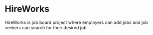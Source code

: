 # HireWorks
HireWorks is job board project where employers can add jobs and job seekers can search for their desired job
